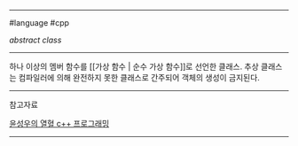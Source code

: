 
---

#language #cpp

*abstract class*

---

하나 이상의 멤버 함수를 [[가상 함수 | 순수 가상 함수]]로 선언한 클래스.
추상 클래스는 컴파일러에 의해 완전하지 못한 클래스로 간주되어 객체의 생성이 금지된다.

---

참고자료

[윤성우의 열혈 c++ 프로그래밍](https://product.kyobobook.co.kr/detail/S000001589147)

---
